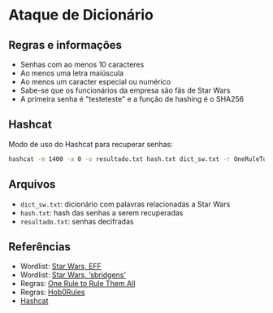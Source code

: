 # Ataque de Dicionário

## Regras e informações

- Senhas com ao menos 10 caracteres
- Ao menos uma letra maiúscula
- Ao menos um caracter especial ou numérico
- Sabe-se que os funcionários da empresa são fãs de Star Wars
- A primeira senha é "testeteste" e a função de hashing é o SHA256

## Hashcat

Modo de uso do Hashcat para recuperar senhas:

```bash
hashcat -m 1400 -a 0 -o resultado.txt hash.txt dict_sw.txt -r OneRuleToRuleThemAll.rule
```

## Arquivos

- `dict_sw.txt`: dicionário com palavras relacionadas a Star Wars
- `hash.txt`: hash das senhas a serem recuperadas
- `resultado.txt`: senhas decifradas

## Referências
- Wordlist: [Star Wars, EFF](https://www.eff.org/files/2018/08/29/starwars_8k_2018.txt)
- Wordlist: [Star Wars, ‘sbridgens’](https://github.com/sbridgens/starwars_wordlist)
- Regras: [One Rule to Rule Them All](https://notsosecure.com/one-rule-to-rule-them-all)
- Regras: [Hob0Rules](https://github.com/praetorian-inc/Hob0Rules)
- [Hashcat](https://hashcat.net/wiki/)